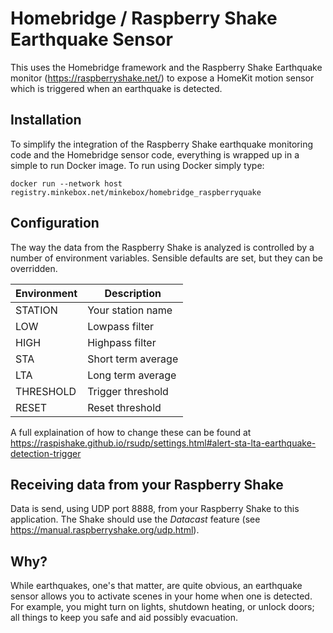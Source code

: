 # Homebridge / Raspberry Shake Earthquake Sensor

This uses the Homebridge framework and the Raspberry Shake Earthquake monitor (https://raspberryshake.net/) to expose a HomeKit motion sensor which is triggered when an earthquake is detected.

## Installation

To simplify the integration of the Raspberry Shake earthquake monitoring code and the Homebridge sensor code, everything
is wrapped up in a simple to run Docker image. To run using Docker simply type:

```
docker run --network host registry.minkebox.net/minkebox/homebridge_raspberryquake
```

## Configuration

The way the data from the Raspberry Shake is analyzed is controlled by a number of environment variables. Sensible
defaults are set, but they can be overridden.

| Environment | Description      |
|-------------|--------------------|
| STATION     | Your station name |
| LOW         | Lowpass filter |
| HIGH        | Highpass filter |
| STA         | Short term average |
| LTA         | Long term average |
| THRESHOLD   | Trigger threshold |
| RESET       | Reset threshold |

A full explaination of how to change these can be found at https://raspishake.github.io/rsudp/settings.html#alert-sta-lta-earthquake-detection-trigger

## Receiving data from your Raspberry Shake

Data is send, using UDP port 8888, from your Raspberry Shake to this application. The Shake should use the *Datacast*
feature (see https://manual.raspberryshake.org/udp.html).

## Why?

While earthquakes, one's that matter, are quite obvious, an earthquake sensor allows you to activate scenes in your home when one is detected. For example, you might turn on lights, shutdown heating, or unlock doors; all things to keep you safe and aid possibly evacuation.
